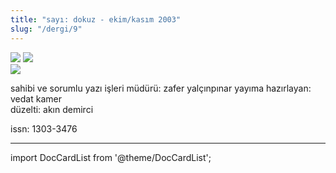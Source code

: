 ```yaml
---
title: "sayı: dokuz - ekim/kasım 2003"
slug: "/dergi/9"
---
```


![](/img/9.kapak1.jpg)
![](/img/9.kapak2.jpg)  
![](/img/9.kapak3.jpg)


sahibi ve sorumlu yazı işleri müdürü: zafer yalçınpınar
yayıma hazırlayan: vedat kamer  
düzelti: akın demirci

issn: 1303-3476

---
import DocCardList from '@theme/DocCardList';

<DocCardList />